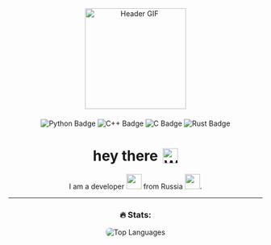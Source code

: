 <div style="text-align: center;">
  <!-- Заголовок с GIF -->
  <div id="header" style="margin-bottom: 20px;">
    <img src="https://media0.giphy.com/media/v1.Y2lkPTc5MGI3NjExM3ZmZnN6dGZjdXlwY2YyM3NqaDUzanN0NjZjbWVhc2N1dTIxMnpoMSZlcD12MV9pbnRlcm5hbF9naWZfYnlfaWQmY3Q9Zw/4ilFRqgbzbx4c/giphy.gif" width="200" alt="Header GIF"/>
  </div>

  <!-- Значки -->
  <div id="badges" style="margin-bottom: 20px;">
    <img src="https://img.shields.io/badge/python-blue?style=for-the-badge&logo=python&logoColor=yellow&color=blue" alt="Python Badge"/>
    <img src="https://img.shields.io/badge/c%2B%2B-blue?style=for-the-badge&logo=c%2B%2B&logoColor=white&color=blue" alt="C++ Badge"/>
    <img src="https://img.shields.io/badge/c-blue?style=for-the-badge&logo=c&logoColor=white&color=blue" alt="C Badge"/>
    <img src="https://img.shields.io/badge/rust-white?style=for-the-badge&logo=rust&logoColor=black" alt="Rust Badge"/>
  </div>

  <!-- Заголовок с GIF -->
  <h1 style="display: flex; align-items: center; justify-content: center; gap: 10px;">
    hey there
    <img src="https://media.giphy.com/media/hvRJCLFzcasrR4ia7z/giphy.gif" width="30px" alt="Wave"/>
  </h1>

  <!-- Описание -->
  <p style="text-align: center;">I am a developer <img src="https://media.giphy.com/media/WUlplcMpOCEmTGBtBW/giphy.gif" width="30"> from Russia <img src="https://media4.giphy.com/media/v1.Y2lkPTc5MGI3NjExaGdtdXh3YTY4ODBnNHpkNTB4djEzMHczenhmZGo1YTBoejNpdTFzNyZlcD12MV9pbnRlcm5hbF9naWZfYnlfaWQmY3Q9Zw/chu9apIdbJ2F32QBxZ/giphy.gif" width="30">.</p>

  <!-- Статистика -->
  <hr/>
  <h3 style="text-align: center;">🔥 Stats:</h3>
  
  <!-- Блок с языками-->
  <div style="display: flex; justify-content: center; margin-top: 10px;">
    <a href="https://github.com/anuraghazra/github-readme-stats" target="_blank" style="text-decoration: none;">
      <img src='https://github-readme-stats.vercel.app/api/top-langs/?username=Saka1r&layout=compact&theme=vision-friendly-dark' alt='Top Languages' style='border-radius: 8px;'/>
    </a>
  </div>
</div>
